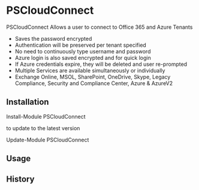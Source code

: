 # PSCloudConnect

PSCloudConnect Allows a user to connect to Office 365 and Azure Tenants

* Saves the password encrypted  
* Authentication will be preserved per tenant specified
* No need to continuously type username and password
* Azure login is also saved encrypted and for quick login
* If Azure credentials expire, they will be deleted and user re-prompted
* Multiple Services are available simultaneously or individually
* Exchange Online, MSOL, SharePoint, OneDrive, Skype, Legacy Compliance, Security and Compliance Center, Azure & AzureV2

## Installation

Install-Module PSCloudConnect

to update to the latest version

Update-Module PSCloudConnect

## Usage


## History

